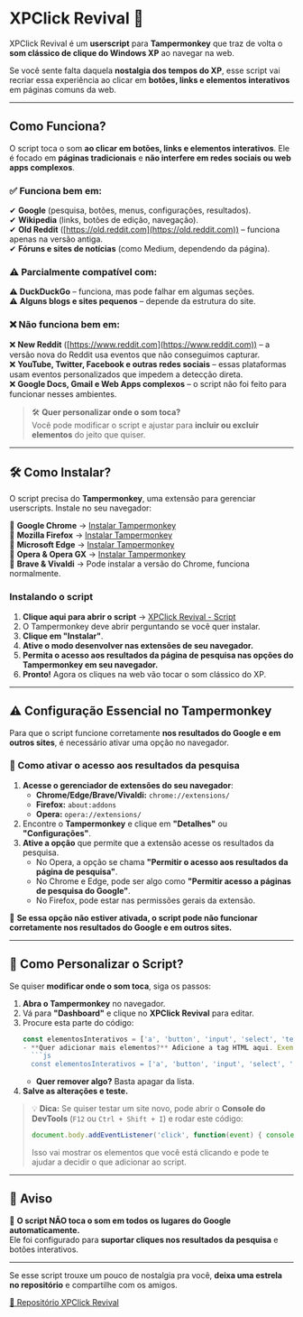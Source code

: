 # **XPClick Revival** 🎵  

XPClick Revival é um **userscript** para **Tampermonkey** que traz de volta o **som clássico de clique do Windows XP** ao navegar na web.  

Se você sente falta daquela **nostalgia dos tempos do XP**, esse script vai recriar essa experiência ao clicar em **botões, links e elementos interativos** em páginas comuns da web.  

---

## **Como Funciona?**  

O script toca o som **ao clicar em botões, links e elementos interativos**. Ele é focado em **páginas tradicionais** e **não interfere em redes sociais ou web apps complexos**.  

### ✅ Funciona bem em:
✔ **Google** (pesquisa, botões, menus, configurações, resultados).  
✔ **Wikipedia** (links, botões de edição, navegação).  
✔ **Old Reddit** ([https://old.reddit.com](https://old.reddit.com)) – funciona apenas na versão antiga.  
✔ **Fóruns e sites de notícias** (como Medium, dependendo da página).  

### ⚠ **Parcialmente compatível com:**
⚠ **DuckDuckGo** – funciona, mas pode falhar em algumas seções.  
⚠ **Alguns blogs e sites pequenos** – depende da estrutura do site.  

### ❌ **Não funciona bem em:**
❌ **New Reddit** ([https://www.reddit.com](https://www.reddit.com)) – a versão nova do Reddit usa eventos que não conseguimos capturar.  
❌ **YouTube, Twitter, Facebook e outras redes sociais** – essas plataformas usam eventos personalizados que impedem a detecção direta.  
❌ **Google Docs, Gmail e Web Apps complexos** – o script não foi feito para funcionar nesses ambientes.  

> 🛠 **Quer personalizar onde o som toca?**  
> Você pode modificar o script e ajustar para **incluir ou excluir elementos** do jeito que quiser.

---

## 🛠 **Como Instalar?**  

O script precisa do **Tampermonkey**, uma extensão para gerenciar userscripts. Instale no seu navegador:  

🔹 **Google Chrome** → [Instalar Tampermonkey](https://chrome.google.com/webstore/detail/tampermonkey/dhdgffkkebhmkfjojejmpbldmpobfkfo)  
🔹 **Mozilla Firefox** → [Instalar Tampermonkey](https://addons.mozilla.org/en-US/firefox/addon/tampermonkey/)  
🔹 **Microsoft Edge** → [Instalar Tampermonkey](https://microsoftedge.microsoft.com/addons/detail/tampermonkey/dhdgffkkebhmkfjojejmpbldmpobfkfo)  
🔹 **Opera & Opera GX** → [Instalar Tampermonkey](https://addons.opera.com/en/extensions/details/tampermonkey-beta/)  
🔹 **Brave & Vivaldi** → Pode instalar a versão do Chrome, funciona normalmente.  

### **Instalando o script**
1. **Clique aqui para abrir o script** → [XPClick Revival - Script](https://github.com/gusvilella/XPClick-Revival/raw/main/xp-click.user.js)  
2. O Tampermonkey deve abrir perguntando se você quer instalar.  
3. **Clique em "Instalar"**.
4. **Ative o modo desenvolver nas extensões de seu navegador.**
5. **Permita o acesso aos resultados da página de pesquisa nas opções do Tampermonkey em seu navegador.**
6. **Pronto!** Agora os cliques na web vão tocar o som clássico do XP.  

---

## ⚠ **Configuração Essencial no Tampermonkey**
Para que o script funcione corretamente **nos resultados do Google e em outros sites**, é necessário ativar uma opção no navegador.

### **🔧 Como ativar o acesso aos resultados da pesquisa**
1. **Acesse o gerenciador de extensões do seu navegador**:
   - **Chrome/Edge/Brave/Vivaldi:** `chrome://extensions/`
   - **Firefox:** `about:addons`
   - **Opera:** `opera://extensions/`
2. Encontre o **Tampermonkey** e clique em **"Detalhes"** ou **"Configurações"**.
3. **Ative a opção** que permite que a extensão acesse os resultados da pesquisa.
   - No Opera, a opção se chama **"Permitir o acesso aos resultados da página de pesquisa"**.
   - No Chrome e Edge, pode ser algo como **"Permitir acesso a páginas de pesquisa do Google"**.
   - No Firefox, pode estar nas permissões gerais da extensão.

🔹 **Se essa opção não estiver ativada, o script pode não funcionar corretamente nos resultados do Google e em outros sites.**

---

## 🔧 **Como Personalizar o Script?**  

Se quiser **modificar onde o som toca**, siga os passos:  

1. **Abra o Tampermonkey** no navegador.  
2. Vá para **"Dashboard"** e clique no **XPClick Revival** para editar.  
3. Procure esta parte do código:  
   ```js
   const elementosInterativos = ['a', 'button', 'input', 'select', 'textarea', 'label'];
   - **Quer adicionar mais elementos?** Adicione a tag HTML aqui. Exemplo:
     ```js
     const elementosInterativos = ['a', 'button', 'input', 'select', 'textarea', 'label', 'div', 'span'];
     ```
   - **Quer remover algo?** Basta apagar da lista.  
4. **Salve as alterações e teste.**  

> 💡 **Dica:** Se quiser testar um site novo, pode abrir o **Console do DevTools** (`F12` ou `Ctrl + Shift + I`) e rodar este código:
> ```js
> document.body.addEventListener('click', function(event) { console.log(event.target.tagName); });
> ```
> Isso vai mostrar os elementos que você está clicando e pode te ajudar a decidir o que adicionar ao script.  

---

## 📢 **Aviso**
🚨 **O script NÃO toca o som em todos os lugares do Google automaticamente.**  
Ele foi configurado para **suportar cliques nos resultados da pesquisa** e botões interativos.  

---

Se esse script trouxe um pouco de nostalgia pra você, **deixa uma estrela no repositório** e compartilhe com os amigos.  

[🔗 Repositório XPClick Revival](https://github.com/gusvilella/XPClick-Revival)  
  
